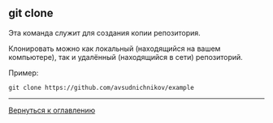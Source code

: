 ## git clone

Эта команда служит для создания копии репозитория.

Клонировать можно как локальный (находящийся на вашем компьютере), так и удалённый (находящийся в сети) репозиторий.

Пример:
```bash=
git clone https://github.com/avsudnichnikov/example
```

---
[Вернуться к оглавлению](readme.md)